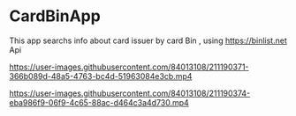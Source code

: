 # CardBinApp
This app searchs info about card issuer by card Bin , using https://binlist.net Api

https://user-images.githubusercontent.com/84013108/211190371-366b089d-48a5-4763-bc4d-51963084e3cb.mp4

https://user-images.githubusercontent.com/84013108/211190374-eba986f9-06f9-4c65-88ac-d464c3a4d730.mp4

